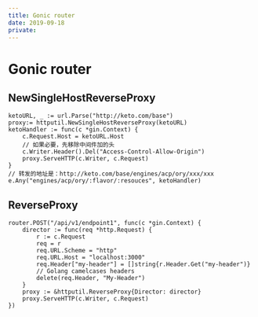 ```yaml
---
title: Gonic router
date: 2019-09-18
private:
---
```

# Gonic router

## NewSingleHostReverseProxy

    ketoURL, _ := url.Parse("http://keto.com/base")
    proxy:= httputil.NewSingleHostReverseProxy(ketoURL)
	ketoHandler := func(c *gin.Context) {
		c.Request.Host = ketoURL.Host
        // 如果必要，先移除中间件加的头
        c.Writer.Header().Del("Access-Control-Allow-Origin")
		proxy.ServeHTTP(c.Writer, c.Request)
	}
    // 转发的地址是：http://keto.com/base/engines/acp/ory/xxx/xxx
	e.Any("engines/acp/ory/:flavor/:resouces", ketoHandler)


## ReverseProxy

    router.POST("/api/v1/endpoint1", func(c *gin.Context) {
        director := func(req *http.Request) {
            r := c.Request
            req = r
            req.URL.Scheme = "http"
            req.URL.Host = "localhost:3000"
            req.Header["my-header"] = []string{r.Header.Get("my-header")}
            // Golang camelcases headers
            delete(req.Header, "My-Header")
        }
        proxy := &httputil.ReverseProxy{Director: director}
        proxy.ServeHTTP(c.Writer, c.Request)
    })
